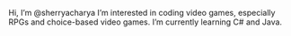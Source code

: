 Hi, I’m @sherryacharya
I’m interested in coding video games, especially RPGs and choice-based video games. 
I’m currently learning C# and Java.


<!---
sherryacharya/sherryacharya is a ✨ special ✨ repository because its `README.md` (this file) appears on your GitHub profile.
You can click the Preview link to take a look at your changes.
--->
